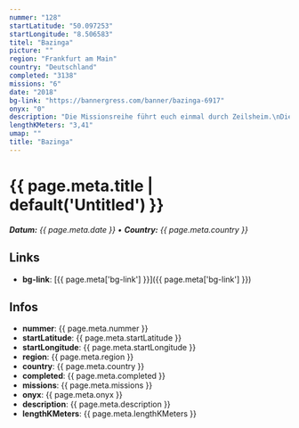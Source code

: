 ```yaml
---
nummer: "128"
startLatitude: "50.097253"
startLongitude: "8.506583"
titel: "Bazinga"
picture: ""
region: "Frankfurt am Main"
country: "Deutschland"
completed: "3138"
missions: "6"
date: "2018"
bg-link: "https://bannergress.com/banner/bazinga-6917"
onyx: "0"
description: "Die Missionsreihe führt euch einmal durch Zeilsheim.\nDie Missionen starten mit einer Passphrase, danach  Hack only. Das letzte Portal ist auch gleich das Startportal der nächsten Mission -)"
lengthKMeters: "3,41"
umap: ""
title: "Bazinga"
---
```

# {{ page.meta.title | default('Untitled') }}

_**Datum:** {{ page.meta.date }} • **Country:** {{ page.meta.country }}_

## Links
- **bg-link**: [{{ page.meta['bg-link'] }}]({{ page.meta['bg-link'] }})

## Infos
- **nummer**: {{ page.meta.nummer }}
- **startLatitude**: {{ page.meta.startLatitude }}
- **startLongitude**: {{ page.meta.startLongitude }}
- **region**: {{ page.meta.region }}
- **country**: {{ page.meta.country }}
- **completed**: {{ page.meta.completed }}
- **missions**: {{ page.meta.missions }}
- **onyx**: {{ page.meta.onyx }}
- **description**: {{ page.meta.description }}
- **lengthKMeters**: {{ page.meta.lengthKMeters }}
